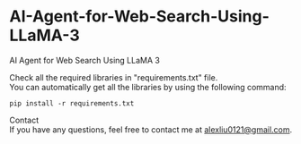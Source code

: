 # AI-Agent-for-Web-Search-Using-LLaMA-3
AI Agent for Web Search Using LLaMA 3

Check all the required libraries in "requirements.txt" file.<br>
You can automatically get all the libraries by using the following command:
```
pip install -r requirements.txt
```




Contact<br>
If you have any questions, feel free to contact me at alexliu0121@gmail.com.<br>

